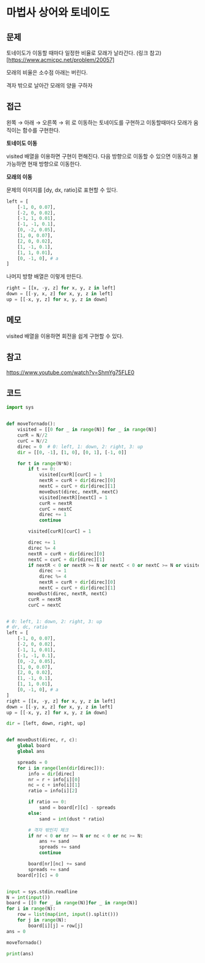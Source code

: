# 마법사 상어와 토네이도

## 문제
토네이도가 이동할 때마다 일정한 비율로 모래가 날라간다. (링크 참고)[https://www.acmicpc.net/problem/20057]

모래의 비율은 소수점 아래는 버린다.

격자 밖으로 날아간 모래의 양을 구하자

## 접근
왼쪽 → 아래 → 오른쪽 → 위 로 이동하는 토네이도를 구현하고
이동할때마다 모래가 움직이는 함수를 구현한다.

**토네이도 이동**

visited 배열을 이용하면 구현이 편해진다. 다음 방향으로 이동할 수 있으면 이동하고 불가능하면 현재 방향으로 이동한다.

**모래의 이동**

문제의 이미지를 [dy, dx, ratio]로 표현할 수 있다.
```python
left = [
    [-1, 0, 0.07],
    [-2, 0, 0.02],
    [-1, 1, 0.01],
    [-1, -1, 0.1],
    [0, -2, 0.05],
    [1, 0, 0.07],
    [2, 0, 0.02],
    [1, -1, 0.1],
    [1, 1, 0.01],
    [0, -1, 0], # a
]
```
나머지 방향 배열은 이렇게 만든다. 
```python
right = [[x, -y, z] for x, y, z in left]
down = [[-y, x, z] for x, y, z in left]
up = [[-x, y, z] for x, y, z in down]
```

## 메모
visited 배열을 이용하면 회전을 쉽게 구현할 수 있다.

## 참고
https://www.youtube.com/watch?v=ShmYg75FLE0

## 코드
```python
import sys


def moveTornado():
    visited = [[0 for _ in range(N)] for _ in range(N)]
    curR = N//2
    curC = N//2
    direc = 0  # 0: left, 1: down, 2: right, 3: up
    dir = [[0, -1], [1, 0], [0, 1], [-1, 0]]

    for t in range(N*N):
        if t == 0:
            visited[curR][curC] = 1
            nextR = curR + dir[direc][0]
            nextC = curC + dir[direc][1]
            moveDust(direc, nextR, nextC)
            visited[nextR][nextC] = 1
            curR = nextR
            curC = nextC
            direc += 1
            continue

        visited[curR][curC] = 1

        direc += 1
        direc %= 4
        nextR = curR + dir[direc][0]
        nextC = curC + dir[direc][1]
        if nextR < 0 or nextR >= N or nextC < 0 or nextC >= N or visited[nextR][nextC]:
            direc -= 1
            direc %= 4
            nextR = curR + dir[direc][0]
            nextC = curC + dir[direc][1]
        moveDust(direc, nextR, nextC)
        curR = nextR
        curC = nextC


# 0: left, 1: down, 2: right, 3: up
# dr, dc, ratio
left = [
    [-1, 0, 0.07],
    [-2, 0, 0.02],
    [-1, 1, 0.01],
    [-1, -1, 0.1],
    [0, -2, 0.05],
    [1, 0, 0.07],
    [2, 0, 0.02],
    [1, -1, 0.1],
    [1, 1, 0.01],
    [0, -1, 0], # a
]
right = [[x, -y, z] for x, y, z in left]
down = [[-y, x, z] for x, y, z in left]
up = [[-x, y, z] for x, y, z in down]

dir = [left, down, right, up]


def moveDust(direc, r, c):
    global board
    global ans

    spreads = 0
    for i in range(len(dir[direc])):
        info = dir[direc]
        nr = r + info[i][0]
        nc = c + info[i][1]
        ratio = info[i][2]

        if ratio == 0:
            sand = board[r][c] - spreads
        else:
            sand = int(dust * ratio)

        # 격자 밖인지 체크
        if nr < 0 or nr >= N or nc < 0 or nc >= N:
            ans += sand
            spreads += sand
            continue

        board[nr][nc] += sand
        spreads += sand
    board[r][c] = 0


input = sys.stdin.readline
N = int(input())
board = [[0 for _ in range(N)]for _ in range(N)]
for i in range(N):
    row = list(map(int, input().split()))
    for j in range(N):
        board[i][j] = row[j]
ans = 0

moveTornado()

print(ans)
```